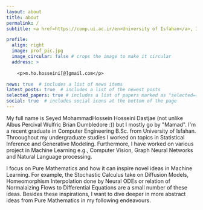 ```yaml
---
layout: about
title: about
permalink: /
subtitle: <a href=https://comp.ui.ac.ir/en>University of Isfahan</a>, Isfahan, Iran.

profile:
  align: right
  image: prof_pic.jpg
  image_circular: false # crops the image to make it circular
  address: >
    
    <p>m.ho.hosseini[@]gmail.com</p>

news: true  # includes a list of news items
latest_posts: true  # includes a list of the newest posts
selected_papers: true # includes a list of papers marked as "selected={true}"
social: true  # includes social icons at the bottom of the page
---
```


My full name is Seyed MohammadHossein Hosseini Dastjae (not unlike Albus Percival Wulfric Brian Dumbledore :)) but I mostly go by "Mamad". I'm a recent graduate in Computer Engineering B.Sc. from University of Isfahan. Throoughout my undergraduate studies I worked on topics in Statistical Inference and Generative Modeling. Furthermore, I have worked on various project in Machine Learning e.g., Computer Vision, Graph Neural Networks and Natural Language processing.

I focus on Pure Mathematics and how it can inspire novel ideas in Machine Learning. For example, the Stochastic Calculus take on Diffusion Models, Homeomorphism Interpolation done by Neural ODEs or relation of Normalaizing Flows to Differential Equations are a small number of these ideas. Besides these inspirations, I want to dive deeper in more abstract ideas from Pure Mathematics in my following endeavours.